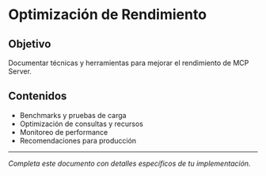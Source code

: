# Optimización de Rendimiento

## Objetivo

Documentar técnicas y herramientas para mejorar el rendimiento de MCP Server.

## Contenidos

- Benchmarks y pruebas de carga
- Optimización de consultas y recursos
- Monitoreo de performance
- Recomendaciones para producción

---

_Completa este documento con detalles específicos de tu implementación._
